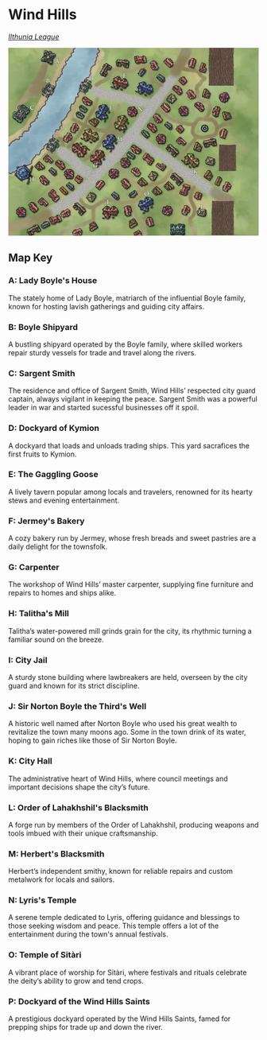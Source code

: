 # Wind Hills
*[Ilthunia League](../ilthunia-league.html)*

![Wind Hills City Map](../../Images/Wind-Hills.jpg "Wind Hills")

## Map Key

### A: Lady Boyle's House  
The stately home of Lady Boyle, matriarch of the influential Boyle family, known for hosting lavish gatherings and guiding city affairs.

### B: Boyle Shipyard  
A bustling shipyard operated by the Boyle family, where skilled workers repair sturdy vessels for trade and travel along the rivers.

### C: Sargent Smith  
The residence and office of Sargent Smith, Wind Hills’ respected city guard captain, always vigilant in keeping the peace. Sargent Smith was a powerful leader in war and started sucessful businesses off it spoil.

### D: Dockyard of Kymion  
A dockyard that loads and unloads trading ships. This yard sacrafices the first fruits to Kymion. 

### E: The Gaggling Goose  
A lively tavern popular among locals and travelers, renowned for its hearty stews and evening entertainment.

### F: Jermey's Bakery  
A cozy bakery run by Jermey, whose fresh breads and sweet pastries are a daily delight for the townsfolk.

### G: Carpenter  
The workshop of Wind Hills’ master carpenter, supplying fine furniture and repairs to homes and ships alike.

### H: Talitha's Mill  
Talitha’s water-powered mill grinds grain for the city, its rhythmic turning a familiar sound on the breeze.

### I: City Jail  
A sturdy stone building where lawbreakers are held, overseen by the city guard and known for its strict discipline.

### J: Sir Norton Boyle the Third's Well  
A historic well named after Norton Boyle who used his great wealth to revitalize the town many moons ago. Some in the town drink of its water, hoping to gain riches like those of Sir Norton Boyle.

### K: City Hall  
The administrative heart of Wind Hills, where council meetings and important decisions shape the city’s future.

### L: Order of Lahakhshil's Blacksmith  
A forge run by members of the Order of Lahakhshil, producing weapons and tools imbued with their unique craftsmanship.

### M: Herbert's Blacksmith  
Herbert’s independent smithy, known for reliable repairs and custom metalwork for locals and sailors.

### N: Lyris's Temple  
A serene temple dedicated to Lyris, offering guidance and blessings to those seeking wisdom and peace. This temple offers a lot of the entertainment during the town's annual festivals. 

### O: Temple of Sitàri  
A vibrant place of worship for Sitàri, where festivals and rituals celebrate the deity’s ability to grow and tend crops.

### P: Dockyard of the Wind Hills Saints  
A prestigious dockyard operated by the Wind Hills Saints, famed for prepping ships for trade up and down the river.
